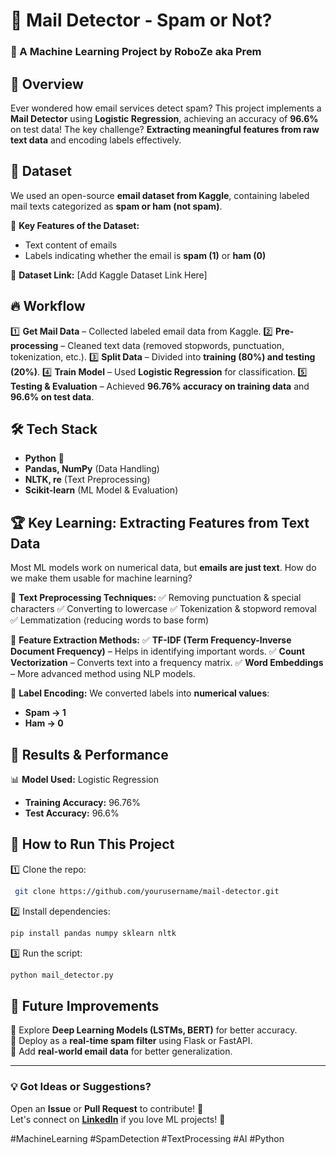 # 📩 Mail Detector - Spam or Not?

### 🚀 A Machine Learning Project by **RoboZe aka Prem**

## 📌 Overview
Ever wondered how email services detect spam? This project implements a **Mail Detector** using **Logistic Regression**, achieving an accuracy of **96.6%** on test data! The key challenge? **Extracting meaningful features from raw text data** and encoding labels effectively. 

## 📂 Dataset
We used an open-source **email dataset from Kaggle**, containing labeled mail texts categorized as **spam or ham (not spam)**. 

📌 **Key Features of the Dataset:**
- Text content of emails
- Labels indicating whether the email is **spam (1)** or **ham (0)**

🔗 **Dataset Link:** [Add Kaggle Dataset Link Here]

## 🔥 Workflow

1️⃣ **Get Mail Data** – Collected labeled email data from Kaggle.
2️⃣ **Pre-processing** – Cleaned text data (removed stopwords, punctuation, tokenization, etc.).
3️⃣ **Split Data** – Divided into **training (80%) and testing (20%)**.
4️⃣ **Train Model** – Used **Logistic Regression** for classification.
5️⃣ **Testing & Evaluation** – Achieved **96.76% accuracy on training data** and **96.6% on test data**.

## 🛠️ Tech Stack
- **Python** 🐍
- **Pandas, NumPy** (Data Handling)
- **NLTK, re** (Text Preprocessing)
- **Scikit-learn** (ML Model & Evaluation)

## 🏆 Key Learning: **Extracting Features from Text Data**
Most ML models work on numerical data, but **emails are just text**. How do we make them usable for machine learning?

🔹 **Text Preprocessing Techniques:**
✅ Removing punctuation & special characters
✅ Converting to lowercase
✅ Tokenization & stopword removal
✅ Lemmatization (reducing words to base form)

🔹 **Feature Extraction Methods:**
✅ **TF-IDF (Term Frequency-Inverse Document Frequency)** – Helps in identifying important words.
✅ **Count Vectorization** – Converts text into a frequency matrix.
✅ **Word Embeddings** – More advanced method using NLP models.

🔹 **Label Encoding:**
We converted labels into **numerical values**: 
- **Spam → 1**
- **Ham → 0**

## 🎯 Results & Performance
📊 **Model Used:** Logistic Regression
- **Training Accuracy:** 96.76%
- **Test Accuracy:** 96.6%

## 🚀 How to Run This Project
1️⃣ Clone the repo:  
```bash
 git clone https://github.com/yourusername/mail-detector.git
```

2️⃣ Install dependencies:  
```bash
pip install pandas numpy sklearn nltk
```

3️⃣ Run the script:  
```bash
python mail_detector.py
```

## 📌 Future Improvements
🔹 Explore **Deep Learning Models (LSTMs, BERT)** for better accuracy.  
🔹 Deploy as a **real-time spam filter** using Flask or FastAPI.  
🔹 Add **real-world email data** for better generalization.

---

### 💡 Got Ideas or Suggestions?
Open an **Issue** or **Pull Request** to contribute! 🚀  
Let's connect on **[LinkedIn](https://linkedin.com/in/yourprofile)** if you love ML projects! 🤝

#MachineLearning #SpamDetection #TextProcessing #AI #Python
